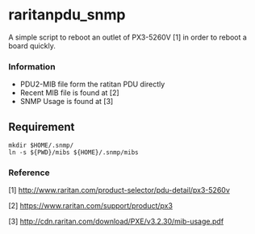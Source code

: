 # raritanpdu_snmp

A simple script to reboot an outlet of PX3-5260V [1] in order to reboot a board quickly.

### Information

* PDU2-MIB file form the ratitan PDU directly
* Recent MIB file is found at [2]
* SNMP Usage is found at [3]


## Requirement

```
mkdir $HOME/.snmp/
ln -s ${PWD}/mibs ${HOME}/.snmp/mibs

```

### Reference
[1] http://www.raritan.com/product-selector/pdu-detail/px3-5260v

[2] https://www.raritan.com/support/product/px3

[3] http://cdn.raritan.com/download/PXE/v3.2.30/mib-usage.pdf
